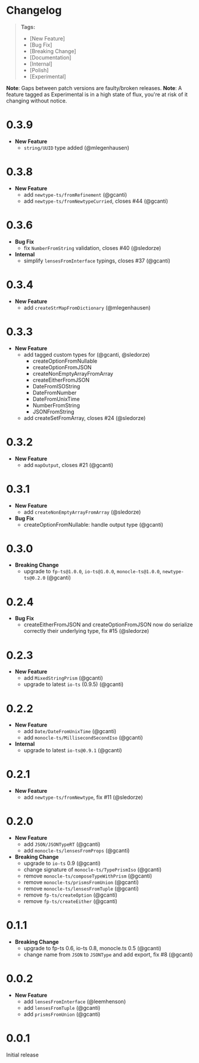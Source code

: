 # Changelog

> **Tags:**
>
> - [New Feature]
> - [Bug Fix]
> - [Breaking Change]
> - [Documentation]
> - [Internal]
> - [Polish]
> - [Experimental]

**Note**: Gaps between patch versions are faulty/broken releases. **Note**: A feature tagged as Experimental is in a
high state of flux, you're at risk of it changing without notice.

# 0.3.9

- **New Feature**
  - `string/UUID` type added (@mlegenhausen)

# 0.3.8

- **New Feature**
  - add `newtype-ts/fromRefinement` (@gcanti)
  - add `newtype-ts/fromNewtypeCurried`, closes #44 (@gcanti)

# 0.3.6

- **Bug Fix**
  - fix `NumberFromString` validation, closes #40 (@sledorze)
- **Internal**
  - simplify `lensesFromInterface` typings, closes #37 (@gcanti)

# 0.3.4

- **New Feature**
  - add `createStrMapFromDictionary` (@mlegenhausen)

# 0.3.3

- **New Feature**
  - add tagged custom types for (@gcanti, @sledorze)
    - createOptionFromNullable
    - createOptionFromJSON
    - createNonEmptyArrayFromArray
    - createEitherFromJSON
    - DateFromISOString
    - DateFromNumber
    - DateFromUnixTime
    - NumberFromString
    - JSONFromString
  - add createSetFromArray, closes #24 (@sledorze)

# 0.3.2

- **New Feature**
  - add `mapOutput`, closes #21 (@gcanti)

# 0.3.1

- **New Feature**
  - add `createNonEmptyArrayFromArray` (@sledorze)
- **Bug Fix**
  - createOptionFromNullable: handle output type (@gcanti)

# 0.3.0

- **Breaking Change**
  - upgrade to `fp-ts@1.0.0`, `io-ts@1.0.0`, `monocle-ts@1.0.0`, `newtype-ts@0.2.0` (@gcanti)

# 0.2.4

- **Bug Fix**
  - createEitherFromJSON and createOptionFromJSON now do serialize correctly their underlying type, fix #15 (@sledorze)

# 0.2.3

- **New Feature**
  - add `MixedStringPrism` (@gcanti)
  - upgrade to latest `io-ts` (0.9.5) (@gcanti)

# 0.2.2

- **New Feature**
  - add `Date/DateFromUnixTime` (@gcanti)
  - add `monocle-ts/MillisecondSecondIso` (@gcanti)
- **Internal**
  - upgrade to latest `io-ts@0.9.1` (@gcanti)

# 0.2.1

- **New Feature**
  - add `newtype-ts/fromNewtype`, fix #11 (@sledorze)

# 0.2.0

- **New Feature**
  - add `JSON/JSONTypeRT` (@gcanti)
  - add `monocle-ts/lensesFromProps` (@gcanti)
- **Breaking Change**
  - upgrade to `io-ts` 0.9 (@gcanti)
  - change signature of `monocle-ts/TypePrismIso` (@gcanti)
  - remove `monocle-ts/composeTypeWithPrism` (@gcanti)
  - remove `monocle-ts/prismsFromUnion` (@gcanti)
  - remove `monocle-ts/lensesFromTuple` (@gcanti)
  - remove `fp-ts/createOption` (@gcanti)
  - remove `fp-ts/createEither` (@gcanti)

# 0.1.1

- **Breaking Change**
  - upgrade to fp-ts 0.6, io-ts 0.8, monocle.ts 0.5 (@gcanti)
  - change name from `JSON` to `JSONType` and add export, fix #8 (@gcanti)

# 0.0.2

- **New Feature**
  - add `lensesFromInterface` (@leemhenson)
  - add `lensesFromTuple` (@gcanti)
  - add `prismsFromUnion` (@gcanti)

# 0.0.1

Initial release
